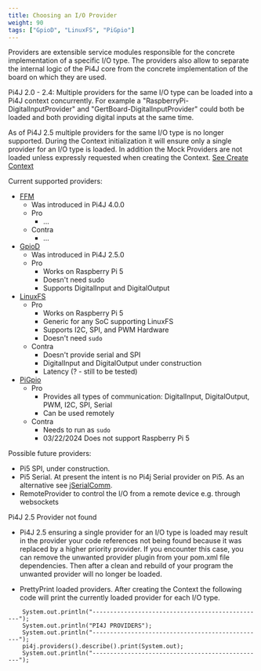 ```yaml
---
title: Choosing an I/O Provider
weight: 90
tags: ["GpioD", "LinuxFS", "PiGpio"]
---
```


Providers are extensible service modules responsible for the concrete implementation of a specific I/O type.
The providers also allow to separate the internal logic of the Pi4J core from the concrete implementation of the board
on which they are used.

Pi4J 2.0 - 2.4: Multiple providers for the same I/O type can be loaded into a Pi4J context concurrently. For example a 
"RaspberryPi-DigitalInputProvider" and "GertBoard-DigitalInputProvider" could both be loaded and both providing digital 
inputs at the same time.

As of Pi4J 2.5 multiple providers for the same I/O type is no longer supported. During the Context initialization it will
ensure only a single provider for an I/O type is loaded. In addition the Mock Providers are not loaded unless 
expressly requested when creating the Context.  [See Create Context](../create-context/)

Current supported providers:

* [FFM](/documentation/providers/ffm/)
  * Was introduced in Pi4J 4.0.0
  * Pro
    * ...
  * Contra
    * ...
* [GpioD](/documentation/providers/gpiod/)
  * Was introduced in Pi4J 2.5.0
  * Pro
    * Works on Raspberry Pi 5
    * Doesn't need sudo
    * Supports DigitalInput and DigitalOutput
* [LinuxFS](/documentation/providers/linuxfs/)
  * Pro
    * Works on Raspberry Pi 5
    * Generic for any SoC supporting LinuxFS
    * Supports I2C, SPI, and PWM Hardware
    * Doesn't need `sudo`
  * Contra
    * Doesn't provide serial and SPI 
    * DigitalInput and DigitalOutput under construction
    * Latency (? - still to be tested)
* [PiGpio](/documentation/providers/pigpio/)
  * Pro
    * Provides all types of communication: DigitalInput, DigitalOutput, PWM, I2C, SPI, Serial
    * Can be used remotely
  * Contra
    * Needs to run as `sudo`
    * 03/22/2024 Does not support Raspberry Pi 5

Possible future providers:
* Pi5 SPI, under construction. 
* Pi5 Serial. At present the intent is no Pi4j Serial provider on Pi5. As an alternative see [jSerialComm](http://fazecast.github.io/jSerialComm/).
* RemoteProvider to control the I/O from a remote device e.g. through websockets

Pi4J 2.5 Provider not found
* Pi4J 2.5 ensuring a single provider for an I/O type is loaded may result in the provider your code references not being 
found because it was replaced by a higher priority provider.
If you encounter this case, you can remove the unwanted provider plugin from your pom.xml file dependencies. Then after a clean 
and rebuild of your program the unwanted provider will no longer be loaded.
 

* PrettyPrint loaded providers. After creating the Context the following code will print the currently loaded provider for each I/O type.
```
    System.out.println("-------------------------------------------------");
    System.out.println("PI4J PROVIDERS");
    System.out.println("-------------------------------------------------");
    pi4j.providers().describe().print(System.out);
    System.out.println("-------------------------------------------------");
```
